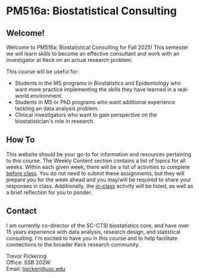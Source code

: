 # PM516a: Biostatistical Consulting

## Welcome!
Welcome to PM516a: Biostatistical Consulting for Fall 2025! This semester we will learn skills to become an effective consultant and work with an investigator at Keck on an actual research problem.  

This course will be useful for:  

* Students in the MS programs in Biostatistics and Epidemiology who want more practice implementing the skills they have learned in a real-world environment.
* Students in MS or PhD programs who want additional experience tackling an data analysis problem.
* Clinical investigators who want to gain perspective on the biostatistician's role in research.

## How To

This website should be your go-to for information and resources pertaining to this course. The Weekly Content section contains a list of topics for all weeks. Within each given week, there will be a list of activities to complete <u>before class</u>. You do not need to submit these assignments, but they will prepare you for the week ahead and you may/will be required to share your responses in class. Additionally, the <u>in-class</u> activity will be listed, as well as a brief reflection for you to ponder.

## Contact

I am currently co-director of the SC-CTSI biostatistics core, and have over 15 years experience with data analysis, research design, and statistical consulting. I'm excited to have you in this course and to help facilitate connections to the broader Keck research community.

Trevor Pickering  
Office: SSB 202W  
Email: [tpickeri@usc.edu](tpickeri@usc.edu)
